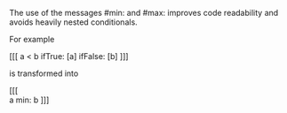The use of the messages #min: and #max: improves code readability and avoids heavily nested conditionals.

For example 

[[[ 
	a < b ifTrue: [a] ifFalse: [b]
]]]			

is transformed into 

[[[  
a min: b
]]]
			
		